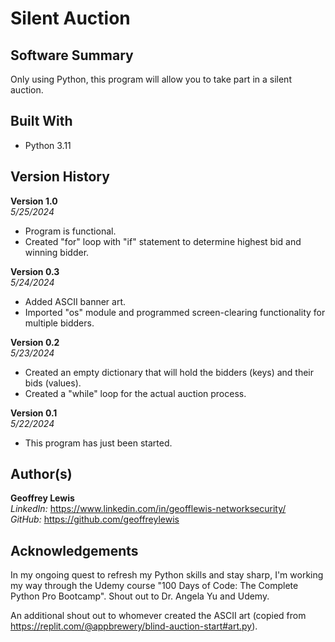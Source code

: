 # Silent Auction

## Software Summary

Only using Python, this program will allow you to take part in a silent auction.  

## Built With

* Python 3.11

## Version History 

**Version 1.0**  
*5/25/2024*  
* Program is functional.
* Created "for" loop with "if" statement to determine highest bid and winning bidder.

**Version 0.3**  
*5/24/2024*  
* Added ASCII banner art.
* Imported "os" module and programmed screen-clearing functionality for multiple bidders.

**Version 0.2**  
*5/23/2024*  
* Created an empty dictionary that will hold the bidders (keys) and their bids (values).
* Created a "while" loop for the actual auction process.

**Version 0.1**  
*5/22/2024*  
* This program has just been started.

## Author(s)

**Geoffrey Lewis**    
*LinkedIn:* https://www.linkedin.com/in/geofflewis-networksecurity/  
*GitHub:* https://github.com/geoffreylewis

## Acknowledgements

In my ongoing quest to refresh my Python skills and stay sharp, I'm working my way through the Udemy course "100 Days of Code: The Complete Python Pro Bootcamp".  Shout out to Dr. Angela Yu and Udemy.

An additional shout out to whomever created the ASCII art (copied from https://replit.com/@appbrewery/blind-auction-start#art.py).

